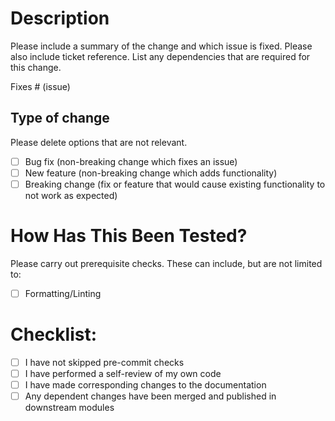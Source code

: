 # Description

Please include a summary of the change and which issue is fixed. Please also include ticket reference. List any dependencies that are required for this change.

Fixes # (issue)


## Type of change

Please delete options that are not relevant.

- [ ] Bug fix (non-breaking change which fixes an issue)
- [ ] New feature (non-breaking change which adds functionality)
- [ ] Breaking change (fix or feature that would cause existing functionality to not work as expected)

# How Has This Been Tested?

Please carry out prerequisite checks. These can include, but are not limited to:

- [ ] Formatting/Linting

# Checklist:

- [ ] I have not skipped pre-commit checks
- [ ] I have performed a self-review of my own code
- [ ] I have made corresponding changes to the documentation
- [ ] Any dependent changes have been merged and published in downstream modules
